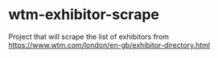 # wtm-exhibitor-scrape

Project that will scrape the list of exhibitors from https://www.wtm.com/london/en-gb/exhibitor-directory.html
